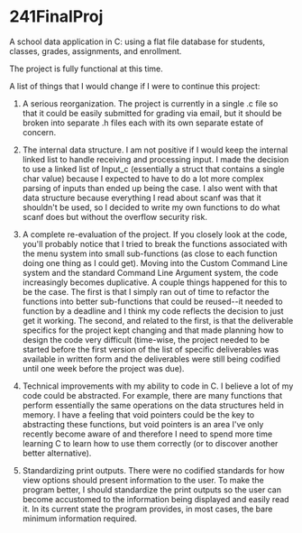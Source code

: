# 241FinalProj
A school data application in C: using a flat file database for students, classes, grades, assignments, and enrollment.

The project is fully functional at this time.

A list of things that I would change if I were to continue this project:

1. A serious reorganization. The project is currently in a single .c file so that it could be easily submitted for grading via email, but it should be broken into separate .h files each with its own separate estate of concern.

2. The internal data structure. I am not positive if I would keep the internal linked list to handle receiving and processing input.  I made the decision to use a linked list of Input_c (essentially a struct that contains a single char value) because I expected to have to do a lot more complex parsing of inputs than ended up being the case.  I also went with that data structure because everything I read about scanf was that it shouldn't be used, so I decided to write my own functions to do what scanf does but without the overflow security risk.

3. A complete re-evaluation of the project.  If you closely look at the code, you'll probably notice that I tried to break the functions associated with the menu system into small sub-functions (as close to each function doing one thing as I could get). Moving into the Custom Command Line system and the standard Command Line Argument system, the code increasingly becomes duplicative. A couple things happened for this to be the case. The first is that I simply ran out of time to refactor the functions into better sub-functions that could be reused--it needed to function by a deadline and I think my code reflects the decision to just get it working. The second, and related to the first, is that the deliverable specifics for the project kept changing and that made planning how to design the code very difficult (time-wise, the project needed to be started before the first version of the list of specific deliverables was available in written form and the deliverables were still being codified until one week before the project was due).

4. Technical improvements with my ability to code in C. I believe a lot of my code could be abstracted. For example, there are many functions that perform essentially the same operations on the data structures held in memory. I have a feeling that void pointers could be the key to abstracting these functions, but void pointers is an area I've only recently become aware of and therefore I need to spend more time learning C to learn how to use them correctly (or to discover another better alternative).

5. Standardizing print outputs.  There were no codified standards for how view options should present information to the user.  To make the program better, I should standardize the print outputs so the user can become accustomed to the information being displayed and easily read it. In its current state the program provides, in most cases, the bare minimum information required.  
